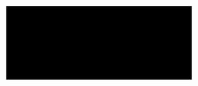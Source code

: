 <style type="text/css">
    #Profile
    {
        background-color: #000;
        width: 100%;
        height: 200px;
    }
    </style>
<div id="Profile">
    
</div>
